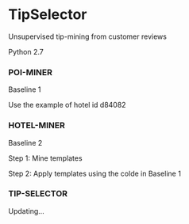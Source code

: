 # TipSelector
Unsupervised tip-mining from customer reviews

Python 2.7


### POI-MINER
Baseline 1

Use the example of hotel id d84082

### HOTEL-MINER
Baseline 2

Step 1: Mine templates

Step 2: Apply templates using the colde in Baseline 1

### TIP-SELECTOR
Updating...

